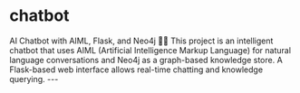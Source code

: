 # chatbot
AI Chatbot with AIML, Flask, and Neo4j 🤖🧠  This project is an intelligent chatbot that uses AIML (Artificial Intelligence Markup Language) for natural language conversations and Neo4j as a graph-based knowledge store. A Flask-based web interface allows real-time chatting and knowledge querying.  ---  
